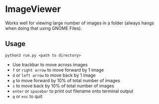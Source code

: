 # ImageViewer

Works well for viewing large number of images in a folder (always hangs when doing that using GNOME Files).

## Usage

`python3 run.py <path to directory>`

- Use trackbar to move across images
- `f` or `right arrow` to move forward by 1 image
- `d` or `left arrow` to move back by 1 image
- `g` to move forward by 10% of total number of images
- `s` to move back by 10% of total number of images
- `enter` or `spacebar` to print out filename onto terminal output
- `q` or `esc` to quit
